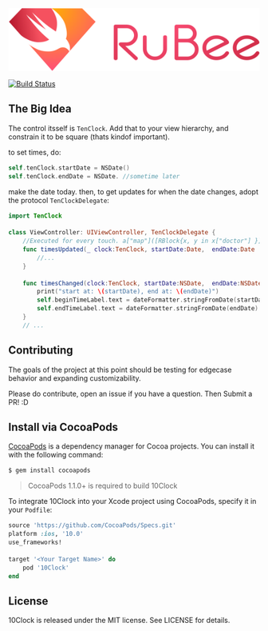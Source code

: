 ![RuBee](/assets/computed/RuBee.png)

[![Build Status](https://travis-ci.org/joedaniels29/RuBee.svg?branch=master)](https://travis-ci.org/joedaniels29/RuBee)

## The Big Idea

The control itsself is `TenClock`. Add that to your view hierarchy, and constrain it to be square (thats kindof important).

to set times, do:

```swift
self.tenClock.startDate = NSDate()
self.tenClock.endDate = NSDate. //sometime later
```

make the date today.
then, to get updates for when the date changes, adopt the protocol `TenClockDelegate`:

```swift
import TenClock

class ViewController: UIViewController, TenClockDelegate {
    //Executed for every touch. a["map"]([RBlock{x, y in x["doctor"] }])
    func timesUpdated(_ clock:TenClock, startDate:Date,  endDate:Date  ) -> (){
        //...
    }

    func timesChanged(clock:TenClock, startDate:NSDate,  endDate:NSDate  ) -> (){
        print("start at: \(startDate), end at: \(endDate)")
        self.beginTimeLabel.text = dateFormatter.stringFromDate(startDate)
        self.endTimeLabel.text = dateFormatter.stringFromDate(endDate)
    }
    // ...
```


## Contributing

The goals of the project at this point should be testing for edgecase behavior and expanding customizability.

Please do contribute, open an issue if you have a question. Then  Submit a PR!  :D

## Install via CocoaPods

[CocoaPods](http://cocoapods.org) is a dependency manager for Cocoa projects. You can install it with the following command:

```bash
$ gem install cocoapods
```

> CocoaPods 1.1.0+ is required to build 10Clock

To integrate 10Clock into your Xcode project using CocoaPods, specify it in your `Podfile`:

```ruby
source 'https://github.com/CocoaPods/Specs.git'
platform :ios, '10.0'
use_frameworks!

target '<Your Target Name>' do
    pod '10Clock'
end
```



## License

10Clock is released under the MIT license. See LICENSE for details.
